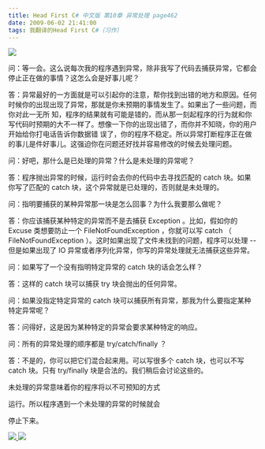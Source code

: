 ```yaml
---
title: Head First C# 中文版 第10章 异常处理 page462
date: 2009-06-02 21:41:00
tags: 我翻译的Head First C#（习作）
---
```

![](https://p-blog.csdn.net/images/p_blog_csdn_net/cuipengfei1/EntryImages/20090602/2009-06-02_21-00-25.jpg)

问：等一会。这么说每次我的程序遇到异常，除非我写了代码去捕获异常，它都会停止正在做的事情？这怎么会是好事儿呢？

  

答：异常最好的一方面就是可以引起你的注意，帮你找到出错的地方和原因。任何时候你的出现出现了异常，那就是你未预期的事情发生了。如果出了一些问题，而你对此一无所
知，程序的结果就有可能是错的，而从那一刻起程序的行为就和你写代码时预期的大不一样了。想像一下你的出现出错了，而你并不知晓，你的用户开始给你打电话告诉你数据错
误了，你的程序不稳定。所以异常打断程序正在做的事儿是件好事儿。这强迫你在问题还好找并容易修改的时候去处理问题。

  

问：好吧，那什么是已处理的异常？什么是未处理的异常呢？

  

答：程序抛出异常的时候，运行时会去你的代码中去寻找匹配的  catch  块。如果你写了匹配的  catch  块，这个异常就是已处理的，否则就是未处理的。

  

问：指明要捕获的某种异常那一块是怎么回事？为什么我要那么做呢？

  

答：你应该捕获某种特定的异常而不是去捕获  Exception  。比如，假如你的  Excuse  类想要防止一个
FileNotFoundException  ，你就可以写  catch  （  FileNotFoundException
）。这时如果出现了文件未找到的问题，程序可以处理  \--  但是如果出现了  IO  异常或者序列化异常，你写的异常处理就无法捕获这些异常。

  

问：如果写了一个没有指明特定异常的  catch  块的话会怎么样？

  

答：这样的  catch  块可以捕获  try  块会抛出的任何异常。

  

问：如果没指定特定异常的  catch  块可以捕获所有异常，那我为什么要指定某种特定异常呢？

  

答：问得好，这是因为某种特定的异常会要求某种特定的响应。

  

问：所有的异常处理的顺序都是  try/catch/finally  ？

  

答：不是的，你可以把它们混合起来用。可以写很多个  catch  块，也可以不写  catch  块。只有  try/finally
块是合法的。我们稍后会讨论这些的。

  

未处理的异常意味着你的程序将以不可预知的方式

  

运行。所以程序遇到一个未处理的异常的时候就会

  

停止下来。

  



[ ![](https://profile.csdnimg.cn/5/2/5/3_cuipengfei1)
![](https://g.csdnimg.cn/static/user-reg-year/1x/11.png)
](https://blog.csdn.net/cuipengfei1)





